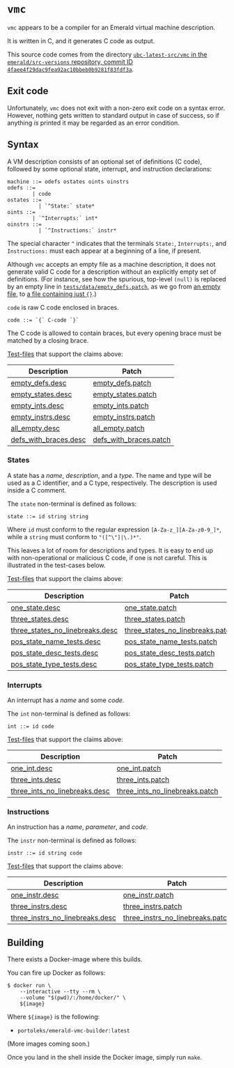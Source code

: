 # `vmc`

`vmc` appears to be a compiler for an Emerald virtual machine
description.

It is written in C, and it generates C code as output.

This source code comes from the directory [`ubc-latest-src/vmc` in the
`emerald/src-versions` repository, commit ID
`4faee4f29dac9fea92ac10bbeb0b9281f83fdf3a`](https://github.com/emerald/src-versions/tree/4faee4f29dac9fea92ac10bbeb0b9281f83fdf3a/ubc-latest-src).

## Exit code

Unfortunately, `vmc` does not exit with a non-zero exit code on a
syntax error. However, nothing gets written to standard output in case
of success, so if anything _is_ printed it may be regarded as an error
condition.

## Syntax

A VM description consists of an optional set of definitions (C code),
followed by some optional state, interrupt, and instruction
declarations:

```
machine ::= odefs ostates oints oinstrs
odefs ::=
        | code
ostates ::=
          | `^State:` state*
oints ::=
        | `^Interrupts:` int*
oinstrs ::=
          | `^Instructions:` instr*
```

The special character `^` indicates that the terminals `State:`,
`Interrupts:`, and `Instructions:` must each appear at a beginning of
a line, if present.

Although `vmc` accepts an empty file as a machine description, it does
not generate valid C code for a description without an explicitly
empty set of definitions. (For instance, see how the spurious,
top-level `(null)` is replaced by an empty line in
[`tests/data/empty_defs.patch`](tests/data/empty_defs.patch), as we go
from [an empty file](tests/data/empty.desc), to [a file containing
just `{}`](tests/data/empty_defs.desc).)

`code` is raw C code enclosed in braces.

```
code ::= `{` C-code `}`
```

The C code is allowed to contain braces, but every opening brace must
be matched by a closing brace.

[Test-files](tests) that support the claims above:

| Description | Patch |
|-------------|-------|
| [empty_defs.desc](tests/data/empty_defs.desc) | [empty_defs.patch](tests/data/empty_defs.patch) |
| [empty_states.desc](tests/data/empty_states.desc) | [empty_states.patch](tests/data/empty_states.patch) |
| [empty_ints.desc](tests/data/empty_ints.desc) | [empty_ints.patch](tests/data/empty_ints.patch) |
| [empty_instrs.desc](tests/data/empty_instrs.desc) | [empty_instrs.patch](tests/data/empty_instrs.patch) |
| [all_empty.desc](tests/data/all_empty.desc) | [all_empty.patch](tests/data/all_empty.patch) |
| [defs_with_braces.desc](tests/data/defs_with_braces.desc) | [defs_with_braces.patch](tests/data/defs_with_braces.patch) |

### States

A state has a _name_, _description_, and a _type_. The name and type
will be used as a C identifier, and a C type, respectively. The
description is used inside a C comment.

The `state` non-terminal is defined as follows:

```
state ::= id string string
```

Where `id` must conform to the regular expression
`[A-Za-z_][A-Za-z0-9_]*`, while a `string` must conform to
`"([^\"]|\.)*"`.

This leaves a lot of room for descriptions and types. It is easy to
end up with non-operational or malicious C code, if one is not
careful. This is illustrated in the test-cases below.

[Test-files](tests) that support the claims above:

| Description | Patch |
|-------------|-------|
| [one_state.desc](tests/data/one_state.desc) | [one_state.patch](tests/data/one_state.patch) |
| [three_states.desc](tests/data/three_states.desc) | [three_states.patch](tests/data/three_states.patch) |
| [three_states_no_linebreaks.desc](tests/data/three_states_no_linebreaks.desc) | [three_states_no_linebreaks.patch](tests/data/three_states_no_linebreaks.patch) |
| [pos_state_name_tests.desc](tests/data/pos_state_name_tests.desc) | [pos_state_name_tests.patch](tests/data/pos_state_name_tests.patch) |
| [pos_state_desc_tests.desc](tests/data/pos_state_desc_tests.desc) | [pos_state_desc_tests.patch](tests/data/pos_state_desc_tests.patch) |
| [pos_state_type_tests.desc](tests/data/pos_state_type_tests.desc) | [pos_state_type_tests.patch](tests/data/pos_state_type_tests.patch) |

### Interrupts

An interrupt has a _name_ and some _code_.

The `int` non-terminal is defined as follows:

```
int ::= id code
```

[Test-files](tests) that support the claims above:

| Description | Patch |
|-------------|-------|
| [one_int.desc](tests/data/one_int.desc) | [one_int.patch](tests/data/one_int.patch) |
| [three_ints.desc](tests/data/three_ints.desc) | [three_ints.patch](tests/data/three_ints.patch) |
| [three_ints_no_linebreaks.desc](tests/data/three_ints_no_linebreaks.desc) | [three_ints_no_linebreaks.patch](tests/data/three_ints_no_linebreaks.patch) |

### Instructions

An instruction has a _name_, _parameter_, and _code_.

The `instr` non-terminal is defined as follows:

```
instr ::= id string code
```

[Test-files](tests) that support the claims above:

| Description | Patch |
|-------------|-------|
| [one_instr.desc](tests/data/one_instr.desc) | [one_instr.patch](tests/data/one_instr.patch) |
| [three_instrs.desc](tests/data/three_instrs.desc) | [three_instrs.patch](tests/data/three_instrs.patch) |
| [three_instrs_no_linebreaks.desc](tests/data/three_instrs_no_linebreaks.desc) | [three_instrs_no_linebreaks.patch](tests/data/three_instrs_no_linebreaks.patch) |

## Building

There exists a Docker-image where this builds.

You can fire up Docker as follows:

```
$ docker run \
    --interactive --tty --rm \
    --volume "$(pwd)/:/home/docker/" \
    ${image}
```

Where `${image}` is the following:

* `portoleks/emerald-vmc-builder:latest`

(More images coming soon.)

Once you land in the shell inside the Docker image, simply run `make`.
